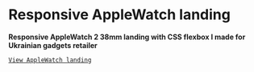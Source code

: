 # Responsive AppleWatch landing

**Responsive AppleWatch 2 38mm landing with CSS flexbox I made for Ukrainian gadgets retailer**

 [`View AppleWatch landing`](https://macbook-pro-landing.netlify.com/)

